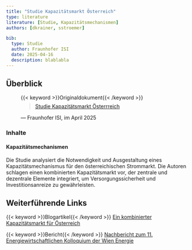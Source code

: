 ```yaml
---
title: "Studie Kapazitätsmarkt Österreich"
type: literature
literature: [Studie, Kapazitätsmechanismen]
authors: [dkrainer, sstroemer]

bib:
  type: Studie
  author: Fraunhofer ISI
  date: 2025-04-16
  description: blablabla
---
```


## Überblick

<figure>
    {{< keyword >}}Originaldokument{{< /keyword >}}
    <blockquote style="margin-top: 0.5em;">
        <a href="https://positionen.wienenergie.at/wp-content/uploads/2025/05/Kapazitaetsmarkt-Oesterreich_Fraunhofer-ISI.pdf" target="_blank">
            Studie Kapazitätsmarkt Österrreich
        </a>
    </blockquote>
    <figcaption>— Fraunhofer ISI, im April 2025</figcaption>
</figure>

### Inhalte

#### Kapazitätsmechanismen

Die Studie analysiert die Notwendigkeit und Ausgestaltung eines Kapazitätsmechanismus für den österreichischen Strommarkt. Die Autoren schlagen einen kombinierten Kapazitätsmarkt vor, der zentrale und dezentrale Elemente integriert, um Versorgungssicherheit und Investitionsanreize zu gewährleisten.

## Weiterführende Links

{{< keyword >}}Blogartikel{{< /keyword >}} [Ein kombinierter Kapazitätsmarkt für Österreich](https://positionen.wienenergie.at/studien/kapazitaetsmarkt-studie/)

{{< keyword >}}Bericht{{< /keyword >}} [Nachbericht zum 11. Energiewirtschaftlichen Kolloquium der Wien Energie](https://positionen.wienenergie.at/blog/nachbericht-11-energiewirtschaftliches-kolloquium/)
